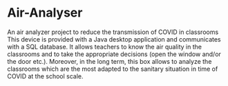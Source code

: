# Air-Analyser
An air analyzer project to reduce the transmission of COVID in classrooms
This device is provided with a Java desktop application and communicates with a SQL database. 
It allows teachers to know the air quality in the classrooms and to take the appropriate decisions (open the window and/or the door etc.).
Moreover, in the long term, this box allows to analyze the classrooms which are the most adapted to the sanitary situation in time of COVID at the school scale.
